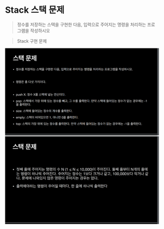 # Stack 스택 문제
> 정수를 저장하는 스택을 구현한 다음, 입력으로 주어지는 명령을 처리하는 프로그램을 작성하시오

> Stack 구현 문제

![require_order](./img/image_1.png)
![require_input_output](./img/image_2.png)

 